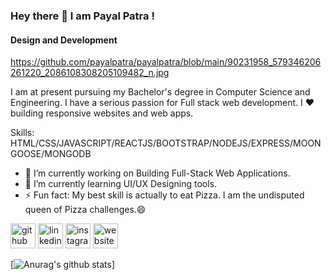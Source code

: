 ### Hey there 👋 I am Payal Patra !
#### Design and Development

https://github.com/payalpatra/payalpatra/blob/main/90231958_579346206261220_2086108308205109482_n.jpg

I am at present pursuing my Bachelor's degree in Computer Science and Engineering. I have a serious passion for Full stack web development. I ❤️ building responsive websites and web apps.

Skills: HTML/CSS/JAVASCRIPT/REACTJS/BOOTSTRAP/NODEJS/EXPRESS/MOONGOOSE/MONGODB

- 🔭 I’m currently working on Building Full-Stack Web Applications. 
- 🌱 I’m currently learning UI/UX Designing tools. 
- ⚡ Fun fact: My best skill is actually to eat Pizza. I am the undisputed queen of Pizza challenges.😄 


[<img src='https://cdn.jsdelivr.net/npm/simple-icons@3.0.1/icons/github.svg' alt='github' height='40'>](https://github.com/payalpatra)    [<img src='https://cdn.jsdelivr.net/npm/simple-icons@3.0.1/icons/linkedin.svg' alt='linkedin' height='40'>](https://www.linkedin.com/in/payalpatra105/)    [<img src='https://cdn.jsdelivr.net/npm/simple-icons@3.0.1/icons/instagram.svg' alt='instagram' height='40'>](https://www.instagram.com/p_iconic_/)    [<img src='https://cdn.jsdelivr.net/npm/simple-icons@3.0.1/icons/icloud.svg' alt='website' height='40'>](https://payalpatra.github.io/Personal-Site/)  


[![Anurag's github stats](https://github-readme-stats.vercel.app/api?username=payalpatra)]
